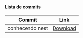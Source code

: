 #### Lista de commits
Commit | Link 
------ | ------ 
conhecendo nest | [Download](https://github.com/treinaweb/multistack-conhecendo-nest/archive/d4cc480d0e7f4660e198b251187e86607c14882a.zip) 
